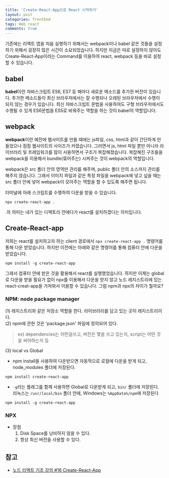 ```yaml
---
title: 'Create-React-App으로 React 시작하기'
layout: post
categories: frontEnd
tags: Web react
comments: true
---
```


기존에는 리액트 앱을 처음 실행하기 위해서는 webpack이나 babel 같은 것들을 설정하기 위해서 굉장히 많은 시간이 소요되었습니다. 하지만 지금은 따로 설정하지 않아도 Create-React-App이라는 Command를 이용하여 react, webpack 등을 바로 설정할 수 있습니다.

## babel
**babel**이란 자바스크립트 ES6, ES7 등 해마다 새로운 메소드를 추가한 버전이 있습니다. 추가한 메소드들이 최신 브라우저에서는 잘 수행되나 오래된 브라우저에서 수행이 되지 않는 경우가 있습니다. 최신 자바스크립트 문법을 사용하여도 구형 브라우저에서도 수행될 수 있게 ES6문법을 ES5로 바꿔주는 역할을 하는 것이 babel의 역할입니다.

## webpack
**webpack**이란 예전에 웹사이트를 만들 때에는 js파일, css, html과 같이 간단하게 만들었으나 점점 웹사이트의 사이즈가 커졌습니다. 그러면서 js, html 파일 뿐만 아니라 라이브러리 및 프레임워크를 많이 사용하면서 구조가 복잡해졌습니다. 복잡해진 구조들을 webpack을 이용해서 bundle(묶어주는) 시켜주는 것이 webpack의 역할입니다.  

webpack은 src 폴더 안의 영역만 관리를 해주며, public 폴더 안의 소스까지 관리를 해주지 않습니다. 그래서 이미지 파일과 같은 특정 파일을 webpack에 넣고 싶을 때는 src 폴더 안에 넣어 webpack이 모아주는 역할을 할 수 있도록 해주면 됩니다.

터미널에 아래 스크립트를 수행하여 다운을 받을 수 있습니다.
```
npx create-react-app .
```
.의 의미는 내가 있는 디렉토리 안에다가 react를 설치하겠다는 의미입니다.

## Create-React-app
저희는 react를 설치하고자 하는 client 경로에서 `npx create-react-app .` 명령어를 통해 다운 받았습니다. 하지만 이전에는 아래와 같은 명령어를 통해 컴퓨터 안에 다운을 받았습니다.
```
npm install -g create-react-app
```
그래서 컴퓨터 안에 받은 것을 활용해서 react를 실행했었습니다. 하지만 이제는 global로 다운을 받을 필요가 없이 npx를 이용해서 다운을 받지 않고 노드 레지스트리에 있는 react-creat-app을 가져와서 이용할 수 있습니다. 그럼 npm과 npx의 차이가 뭘까요? 
### NPM: node package manager
(1) 레지스트리와 같은 저장소 역할을 한다. 라이브러리를 담고 있는 곳이 레지스트리이다.  
(2) npm에 관한 것은 'package.json' 파일에 정의되어 있다.  
>ex) dependencies는 어떤걸쓰고, 버전은 몇을 쓰고 있는지, script는 어떤 것을 써야하는지 등  

(3) local vs Global  
  - npm install을 사용하여 다운받으면 자동적으로 로컬에 다운을 받게 되고, node_modules 폴더에 저장된다.
  ```
  npm install create-react-app
  ```
  - `-g`라는 플래그를 함께 사용하면 Global로 다운받게 되고, `bin/` 폴더에 저장된다. 리눅스는 `/usr/local/bin` 폴더 안에, Windows는 `%AppData%/npm`에 저장된다  
  ```
  npm install -g create-react-app
  ```
### NPX
  - 장점
    1. Disk Space를 낭비하지 않을 수 있다.
    2. 항상 최신 버전을 사용할 수 있다.



## 참고
- [노드 리액트 기초 강의 #16 Create-React-App](https://www.youtube.com/watch?v=P4gXaWZz30Q) 

<!--author-->